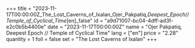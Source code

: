 +++
title = "2023-11-17T00:00:00Z_The_Lost_Caverns_of_Ixalan_Ojer_Pakpatiq,_Deepest_Epoch_//_Temple_of_Cyclical_Time_[en]_false"
id = "a9d71007-bc04-4dff-ad3f-e2c0b5b4400e"
date = "2023-11-17T00:00:00Z"
name = "Ojer Pakpatiq, Deepest Epoch // Temple of Cyclical Time"
lang = ["en"]
price = "2.28"
quantity = 1
foil = false
set = "The Lost Caverns of Ixalan"
+++
